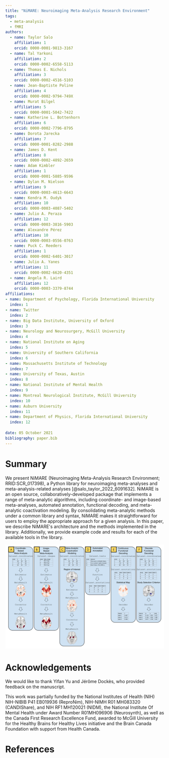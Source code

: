 ```yaml
---
title: "NiMARE: Neuroimaging Meta-Analysis Research Environment"
tags:
  - meta-analysis
  - fMRI
authors:
  - name: Taylor Salo
    affiliation: 1
    orcid: 0000-0001-9813-3167
  - name: Tal Yarkoni
    affiliation: 2
    orcid: 0000-0002-6558-5113
  - name: Thomas E. Nichols
    affiliation: 3
    orcid: 0000-0002-4516-5103
  - name: Jean-Baptiste Poline
    affiliation: 4
    orcid: 0000-0002-9794-749X
  - name: Murat Bilgel
    affiliation: 5
    orcid: 0000-0001-5042-7422
  - name: Katherine L. Bottenhorn
    affiliation: 6
    orcid: 0000-0002-7796-8795
  - name: Dorota Jarecka
    affiliation: 7
    orcid: 0000-0001-8282-2988
  - name: James D. Kent
    affiliation: 8
    orcid: 0000-0002-4892-2659
  - name: Adam Kimbler
    affiliation: 1
    orcid: 0000-0001-5885-9596
  - name: Dylan M. Nielson
    affiliation: 9
    orcid: 0000-0003-4613-6643
  - name: Kendra M. Oudyk
    affiliation: 10
    orcid: 0000-0003-4087-5402
  - name: Julio A. Peraza
    affiliation: 12
    orcid: 0000-0003-3816-5903
  - name: Alexandre Pérez
    affiliation: 10
    orcid: 0000-0003-0556-0763
  - name: Puck C. Reeders
    affiliation: 1
    orcid: 0000-0002-6401-3017
  - name: Julio A. Yanes
    affiliation: 11
    orcid: 0000-0002-6620-4351
  - name: Angela R. Laird
    affiliation: 12
    orcid: 0000-0003-3379-8744
affiliations:
- name: Department of Psychology, Florida International University
  index: 1
- name: Twitter
  index: 2
- name: Big Data Institute, University of Oxford
  index: 3
- name: Neurology and Neurosurgery, McGill University
  index: 4
- name: National Institute on Aging
  index: 5
- name: University of Southern California
  index: 6
- name: Massachusetts Institute of Technology
  index: 7
- name: University of Texas, Austin
  index: 8
- name: National Institute of Mental Health
  index: 9
- name: Montreal Neurological Institute, McGill University
  index: 10
- name: Auburn University
  index: 11
- name: Department of Physics, Florida International University
  index: 12

date: 05 October 2021
bibliography: paper.bib
---
```


# Summary

We present NiMARE (Neuroimaging Meta-Analysis Research Environment; RRID:SCR_017398), a Python library for neuroimaging meta-analyses and meta-analysis-related analyses [@salo_taylor_2022_6091632].
NiMARE is an open source, collaboratively-developed package that implements a range of meta-analytic algorithms, including coordinate- and image-based meta-analyses, automated annotation, functional decoding, and meta-analytic coactivation modeling.
By consolidating meta-analytic methods under a common library and syntax, NiMARE makes it straightforward for users to employ the appropriate approach for a given analysis.
In this paper, we describe NiMARE's architecture and the methods implemented in the library.
Additionally, we provide example code and results for each of the available tools in the library.

![A graphical representation of tools and methods implemented in NiMARE.\label{top_level_fig}](https://raw.githubusercontent.com/NBCLab/nimare-paper/42d81ecda7353eea51348af773996c7240f10da7/content/images/figure_00.svg)

# Acknowledgements

We would like to thank Yifan Yu and Jérôme Dockès, who provided feedback on the manuscript.

This work was partially funded by the National Institutes of Health (NIH) NIH-NIBIB P41 EB019936 (ReproNim), NIH-NIMH R01 MH083320 (CANDIShare), and NIH RF1 MH120021 (NIDM), the National Institute Of Mental Health under Award Number R01MH096906 (Neurosynth), as well as the Canada First Research Excellence Fund, awarded to McGill University for the Healthy Brains for Healthy Lives initiative and the Brain Canada Foundation with support from Health Canada.

# References
